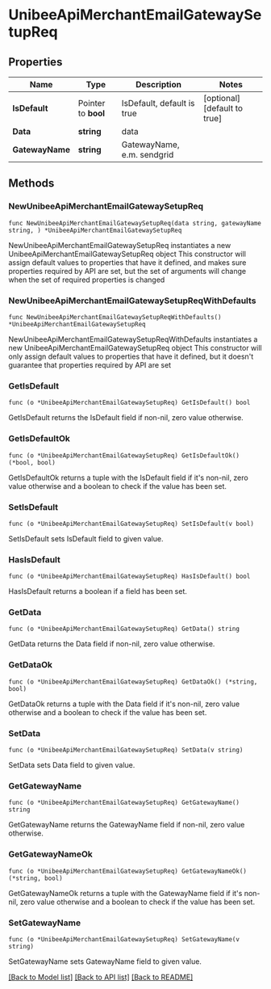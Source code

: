 # UnibeeApiMerchantEmailGatewaySetupReq

## Properties

Name | Type | Description | Notes
------------ | ------------- | ------------- | -------------
**IsDefault** | Pointer to **bool** | IsDefault, default is true | [optional] [default to true]
**Data** | **string** | data | 
**GatewayName** | **string** | GatewayName, e.m. sendgrid | 

## Methods

### NewUnibeeApiMerchantEmailGatewaySetupReq

`func NewUnibeeApiMerchantEmailGatewaySetupReq(data string, gatewayName string, ) *UnibeeApiMerchantEmailGatewaySetupReq`

NewUnibeeApiMerchantEmailGatewaySetupReq instantiates a new UnibeeApiMerchantEmailGatewaySetupReq object
This constructor will assign default values to properties that have it defined,
and makes sure properties required by API are set, but the set of arguments
will change when the set of required properties is changed

### NewUnibeeApiMerchantEmailGatewaySetupReqWithDefaults

`func NewUnibeeApiMerchantEmailGatewaySetupReqWithDefaults() *UnibeeApiMerchantEmailGatewaySetupReq`

NewUnibeeApiMerchantEmailGatewaySetupReqWithDefaults instantiates a new UnibeeApiMerchantEmailGatewaySetupReq object
This constructor will only assign default values to properties that have it defined,
but it doesn't guarantee that properties required by API are set

### GetIsDefault

`func (o *UnibeeApiMerchantEmailGatewaySetupReq) GetIsDefault() bool`

GetIsDefault returns the IsDefault field if non-nil, zero value otherwise.

### GetIsDefaultOk

`func (o *UnibeeApiMerchantEmailGatewaySetupReq) GetIsDefaultOk() (*bool, bool)`

GetIsDefaultOk returns a tuple with the IsDefault field if it's non-nil, zero value otherwise
and a boolean to check if the value has been set.

### SetIsDefault

`func (o *UnibeeApiMerchantEmailGatewaySetupReq) SetIsDefault(v bool)`

SetIsDefault sets IsDefault field to given value.

### HasIsDefault

`func (o *UnibeeApiMerchantEmailGatewaySetupReq) HasIsDefault() bool`

HasIsDefault returns a boolean if a field has been set.

### GetData

`func (o *UnibeeApiMerchantEmailGatewaySetupReq) GetData() string`

GetData returns the Data field if non-nil, zero value otherwise.

### GetDataOk

`func (o *UnibeeApiMerchantEmailGatewaySetupReq) GetDataOk() (*string, bool)`

GetDataOk returns a tuple with the Data field if it's non-nil, zero value otherwise
and a boolean to check if the value has been set.

### SetData

`func (o *UnibeeApiMerchantEmailGatewaySetupReq) SetData(v string)`

SetData sets Data field to given value.


### GetGatewayName

`func (o *UnibeeApiMerchantEmailGatewaySetupReq) GetGatewayName() string`

GetGatewayName returns the GatewayName field if non-nil, zero value otherwise.

### GetGatewayNameOk

`func (o *UnibeeApiMerchantEmailGatewaySetupReq) GetGatewayNameOk() (*string, bool)`

GetGatewayNameOk returns a tuple with the GatewayName field if it's non-nil, zero value otherwise
and a boolean to check if the value has been set.

### SetGatewayName

`func (o *UnibeeApiMerchantEmailGatewaySetupReq) SetGatewayName(v string)`

SetGatewayName sets GatewayName field to given value.



[[Back to Model list]](../README.md#documentation-for-models) [[Back to API list]](../README.md#documentation-for-api-endpoints) [[Back to README]](../README.md)


